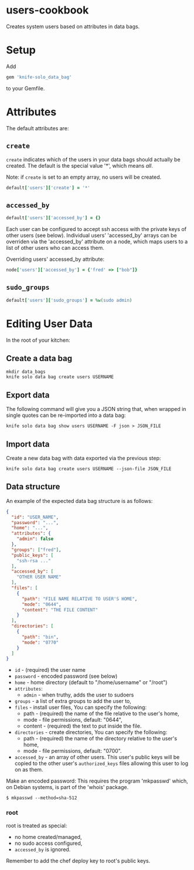 users-cookbook
==============
Creates system users based on attributes in data bags.

# Setup

Add
```ruby
gem 'knife-solo_data_bag'
```
to your Gemfile.

# Attributes

The default attributes are:

## `create`

`create` indicates which of the users in your data bags should actually be created.
The default is the special value '*', which means *all*.

Note: if `create` is set to an empty array, no users will be created.

```ruby
default['users']['create'] = '*'
```

## `accessed_by`

```ruby
default['users']['accessed_by'] = {}
```

Each user can be configured to accept ssh access with the private keys of
other users (see below).
Individual users' 'accessed_by' arrays can be overriden via the 'accessed_by' attribute
on a node, which maps users to a list of other users who can access them.

Overriding users' accessed_by attribute:
```ruby
node['users']['accessed_by'] = {'fred' => ["bob"]}
```

## `sudo_groups`

```ruby
default['users']['sudo_groups'] = %w(sudo admin)
```

# Editing User Data

In the root of your kitchen:

## Create a data bag
```shell
mkdir data_bags
knife solo data bag create users USERNAME
```

## Export data
The following command will give you a JSON string that, when wrapped in single
quotes can be re-imported into a data bag:

```shell
knife solo data bag show users USERNAME -F json > JSON_FILE
```

## Import data
Create a new data bag with data exported via the previous step:

```shell
knife solo data bag create users USERNAME --json-file JSON_FILE
```

## Data structure

An example of the expected data bag structure is as follows:
```json
{
  "id": "USER_NAME",
  "password": "...",
  "home": "...",
  "attributes": {
    "admin": false
  },
  "groups": ["fred"],
  "public_keys": [
    "ssh-rsa ..."
  ],
  "accessed_by": [
    "OTHER USER NAME"
  ],
  "files": [
    {
      "path": "FILE NAME RELATIVE TO USER'S HOME",
      "mode": "0644",
      "content": "THE FILE CONTENT"
    }
  ],
  "directories": [
    {
      "path": "bin",
      "mode": "0770"
    }
  ]
}
```

* `id`        - (required) the user name
* `password`  - encoded password (see below)
* `home`      - home directory (default to "/home/username" or "/root")
* `attributes`:
    * `admin`     - when truthy, adds the user to sudoers
* `groups`    - a list of extra groups to add the user to,
* `files`     - install user files,
  You can specify the following:
    * path      - (required) the name of the file relative to the user's home,
    * mode      - file permissions, default: "0644",
    * content   - (required) the text to put inside the file.
* `directories` - create directories,
  You can specify the following:
    * path      - (required) the name of the directory relative to the user's home,
    * mode      - file permissions, default: "0700".
* `accessed_by`  - an array of other users. This user's public keys will be copied to the
  other user's `authorized_keys` files allowing this user to log on as them.

Make an encoded password:
This requires the program 'mkpasswd' which, on Debian systems, is part of the 'whois' package.

```
$ mkpasswd --method=sha-512
```

### root

root is treated as special:

* no home created/managed,
* no sudo access configured,
* `accessed_by` is ignored.

Remember to add the chef deploy key to root's public keys.
